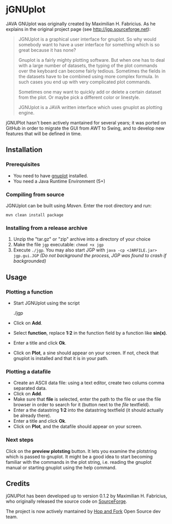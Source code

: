# jGNUplot #

JAVA GNUplot was originally created by Maximilian H. Fabricius.
As he explains in the original project page (see <http://jgp.sourceforge.net>):
> JGNUplot is a graphical user interface for gnuplot. So why would somebody
> want to have a user interface for something which is so great because it has
> none?
>
> Gnuplot is a fairly mighty plotting software. But when one has to deal with a
> large number of datasets, the typing of the plot commands over the keyboard
> can become fairly tedious. Sometimes the fields in the datasets have to be
> combined using more complex formula. In such cases you end up with very
> complicated plot commands.
>
> Sometimes one may want to quickly add or delete a certain dataset from the
> plot. Or maybe pick a different color or linestyle.
>
> JGNUplot is a JAVA written interface which uses gnuplot as plotting engine.

jGNUPlot hasn't been actively mantained for several years; it was ported
on GitHub in order to migrate the GUI from AWT to Swing, and to develop new
features that will be defined in time.

## Installation ##
### Prerequisites ###
- You need to have [gnuplot](http://www.gnuplot.info) installed.
- You need a Java Runtime Environment (5+)

### Compiling from source  ###
JGNUplot can be built using *Maven*. Enter the root directory and run:

	mvn clean install package

### Installing from a release archive ###
1. Unzip the "tar.gz" or "zip" archive into a directory of your choice
2. Make the file `jgp` executable: `chmod +x jgp`
3. Execute `./jgp`. You may also start JGP with `java -cp <JARFILE.jar>
jgp.gui.JGP` *(Do not background the process, JGP was found to crash if
backgrounded)*

## Usage ##
### Plotting a function ###
- Start JGNUplot using the script

    ./jgp

- Click on **Add**.
- Select **function**, replace **1:2** in the function field by a function like
  **sin(x)**.
- Enter a title and click **Ok**.
- Click on **Plot**, a sine should appear on your screen. If not, check that
  gnuplot is installed and that it is in your path. 

### Plotting a datafile ###
- Create an ASCII data file: using a text editor, create two colums comma
  separated data.
- Click on **Add**.
- Make sure that **file** is selected, enter the path to the file or use the
  file browser in order to search for it (button next to the *file* textfield).
- Enter a the datastring **1:2** into the datastring textfield (it should
  actually be already there).
- Enter a title and click **Ok**.
- Click on **Plot**, and the datafile should appear on your screen. 

### Next steps ###
Click on the **preview plotsting** button. It lets you examine the plotstring
which is passed to gnuplot. It might be a good idea to start becoming familiar
with the commands in the plot string, i.e. reading the gnuplot manual or
starting gnuplot using the help command.

## Credits ##
jGNUPlot has been developed up to version 0.1.2 by Maximilian H. Fabricius, who
originally released the source code on
[SourceForge](http://jgp.sourceforge.net).

The project is now actively mantained by 
[Hop and Fork](https://www.hopandfork.org) Open Source dev team.
